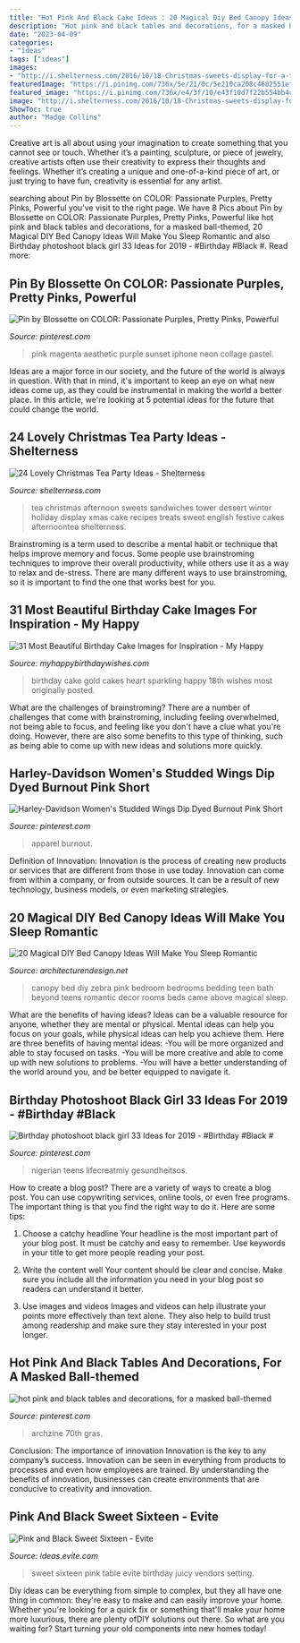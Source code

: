 ```yaml
---
title: "Hot Pink And Black Cake Ideas : 20 Magical Diy Bed Canopy Ideas Will Make You Sleep Romantic"
description: "Hot pink and black tables and decorations, for a masked ball-themed"
date: "2023-04-09"
categories:
- "ideas"
tags: ["ideas"]
images:
- "http://i.shelterness.com/2016/10/18-Christmas-sweets-display-for-a-tea-party.jpg"
featuredImage: "https://i.pinimg.com/736x/5e/21/0c/5e210ca208c4682551ef18eb00d69b14--pink-black-pink-purple.jpg"
featured_image: "https://i.pinimg.com/736x/e4/3f/10/e43f10d7f22b554bb4c02db224260c01.jpg"
image: "http://i.shelterness.com/2016/10/18-Christmas-sweets-display-for-a-tea-party.jpg"
ShowToc: true
author: "Madge Collins"
---
```



Creative art is all about using your imagination to create something that you cannot see or touch. Whether it’s a painting, sculpture, or piece of jewelry, creative artists often use their creativity to express their thoughts and feelings. Whether it’s creating a unique and one-of-a-kind piece of art, or just trying to have fun, creativity is essential for any artist.

	

		
searching about Pin by Blossette on COLOR: Passionate Purples, Pretty Pinks, Powerful you've visit to the right page. We have 8 Pics about Pin by Blossette on COLOR: Passionate Purples, Pretty Pinks, Powerful like hot pink and black tables and decorations, for a masked ball-themed, 20 Magical DIY Bed Canopy Ideas Will Make You Sleep Romantic and also Birthday photoshoot black girl 33 Ideas for 2019 - #Birthday #Black #. Read more:
		
    
## Pin By Blossette On COLOR: Passionate Purples, Pretty Pinks, Powerful

<img loading=lazy src="https://i.pinimg.com/736x/5e/21/0c/5e210ca208c4682551ef18eb00d69b14--pink-black-pink-purple.jpg" onerror="this.onerror=null;this.src='https://tse1.mm.bing.net/th?id=OIP.RvKRLZwvv-cUKwBS-IRWygAAAA&amp;pid=15.1';" alt="Pin by Blossette on COLOR: Passionate Purples, Pretty Pinks, Powerful">

_Source: pinterest.com_

>pink magenta aesthetic purple sunset iphone neon collage pastel. 

	

Ideas are a major force in our society, and the future of the world is always in question. With that in mind, it's important to keep an eye on what new ideas come up, as they could be instrumental in making the world a better place. In this article, we're looking at 5 potential ideas for the future that could change the world.

    
## 24 Lovely Christmas Tea Party Ideas - Shelterness

<img loading=lazy src="http://i.shelterness.com/2016/10/18-Christmas-sweets-display-for-a-tea-party.jpg" onerror="this.onerror=null;this.src='https://tse4.mm.bing.net/th?id=OIP.ckHAPwyqJdwOCWW0lzqThwHaLH&amp;pid=15.1';" alt="24 Lovely Christmas Tea Party Ideas - Shelterness">

_Source: shelterness.com_

>tea christmas afternoon sweets sandwiches tower dessert winter holiday display xmas cake recipes treats sweet english festive cakes afternoontea shelterness. 

	

Brainstroming is a term used to describe a mental habit or technique that helps improve memory and focus. Some people use brainstroming techniques to improve their overall productivity, while others use it as a way to relax and de-stress. There are many different ways to use brainstroming, so it is important to find the one that works best for you.

    
## 31 Most Beautiful Birthday Cake Images For Inspiration - My Happy

<img loading=lazy src="https://www.myhappybirthdaywishes.com/wp-content/uploads/2016/01/gold-black-and-white-sparkling-heart-images-of-birthday-cakes-e1454278010946.jpg" onerror="this.onerror=null;this.src='https://tse4.mm.bing.net/th?id=OIP.qqzBXggMfU7h69TpT_RbhAHaKs&amp;pid=15.1';" alt="31 Most Beautiful Birthday Cake Images for Inspiration - My Happy">

_Source: myhappybirthdaywishes.com_

>birthday cake gold cakes heart sparkling happy 18th wishes most originally posted. 

	

What are the challenges of brainstroming?
There are a number of challenges that come with brainstroming, including feeling overwhelmed, not being able to focus, and feeling like you don't have a clue what you're doing. However, there are also some benefits to this type of thinking, such as being able to come up with new ideas and solutions more quickly.

    
## Harley-Davidson Women&#039;s Studded Wings Dip Dyed Burnout Pink Short

<img loading=lazy src="https://i.pinimg.com/736x/c5/03/6d/c5036d9415ceddbce2663607c0529833--harley-t-shirts-pink-shorts.jpg" onerror="this.onerror=null;this.src='https://tse1.mm.bing.net/th?id=OIP.HSwk0UfjUV7qYXKTnvVH7AHaLT&amp;pid=15.1';" alt="Harley-Davidson Women&#039;s Studded Wings Dip Dyed Burnout Pink Short">

_Source: pinterest.com_

>apparel burnout. 

	

Definition of Innovation:
Innovation is the process of creating new products or services that are different from those in use today. Innovation can come from within a company, or from outside sources. It can be a result of new technology, business models, or even marketing strategies.

    
## 20 Magical DIY Bed Canopy Ideas Will Make You Sleep Romantic

<img loading=lazy src="http://cdn.architecturendesign.net/wp-content/uploads/2015/07/AD-DIY-Bed-Canopy-18.jpg" onerror="this.onerror=null;this.src='https://tse4.mm.bing.net/th?id=OIP.AKjCfW2kRfPpCNHvgzt2rgHaJ7&amp;pid=15.1';" alt="20 Magical DIY Bed Canopy Ideas Will Make You Sleep Romantic">

_Source: architecturendesign.net_

>canopy bed diy zebra pink bedroom bedrooms bedding teen bath beyond teens romantic decor rooms beds came above magical sleep. 

	

What are the benefits of having ideas?
Ideas can be a valuable resource for anyone, whether they are mental or physical. Mental ideas can help you focus on your goals, while physical ideas can help you achieve them. Here are three benefits of having mental ideas: 
-You will be more organized and able to stay focused on tasks. 
-You will be more creative and able to come up with new solutions to problems. 
-You will have a better understanding of the world around you, and be better equipped to navigate it.

    
## Birthday Photoshoot Black Girl 33 Ideas For 2019 - #Birthday #Black #

<img loading=lazy src="https://i.pinimg.com/736x/e4/3f/10/e43f10d7f22b554bb4c02db224260c01.jpg" onerror="this.onerror=null;this.src='https://tse3.mm.bing.net/th?id=OIP.qu0jrAqFsjnmmmdq5B8-QAAAAA&amp;pid=15.1';" alt="Birthday photoshoot black girl 33 Ideas for 2019 - #Birthday #Black #">

_Source: pinterest.com_

>nigerian teens lifecreatmiy gesundheitsos. 

	

How to create a blog post?
There are a variety of ways to create a blog post. You can use copywriting services, online tools, or even free programs. The important thing is that you find the right way to do it. Here are some tips:
1. Choose a catchy headline
Your headline is the most important part of your blog post. It must be catchy and easy to remember. Use keywords in your title to get more people reading your post.

2. Write the content well
Your content should be clear and concise. Make sure you include all the information you need in your blog post so readers can understand it better.

3. Use images and videos
Images and videos can help illustrate your points more effectively than text alone. They also help to build trust among readership and make sure they stay interested in your post longer.


    
## Hot Pink And Black Tables And Decorations, For A Masked Ball-themed

<img loading=lazy src="https://i.pinimg.com/736x/f1/24/1c/f1241cec00d9f1bc3710f958d7fc5e2f.jpg" onerror="this.onerror=null;this.src='https://tse2.mm.bing.net/th?id=OIP.wmlQJJEqgipKTUwq8TYa9wHaJ3&amp;pid=15.1';" alt="hot pink and black tables and decorations, for a masked ball-themed">

_Source: pinterest.com_

>archzine 70th gras. 

	

Conclusion: The importance of innovation
Innovation is the key to any company’s success. Innovation can be seen in everything from products to processes and even how employees are trained. By understanding the benefits of innovation, businesses can create environments that are conducive to creativity and innovation.

    
## Pink And Black Sweet Sixteen - Evite

<img loading=lazy src="http://ideas.evite.com/media/sweet-and-juicy-birthday-setting-the-mood-table-595.jpg" onerror="this.onerror=null;this.src='https://tse4.mm.bing.net/th?id=OIP.YMm1MfBHGmeJiGSKOABWZgHaJ9&amp;pid=15.1';" alt="Pink and Black Sweet Sixteen - Evite">

_Source: ideas.evite.com_

>sweet sixteen pink table evite birthday juicy vendors setting. 

	

Diy ideas can be everything from simple to complex, but they all have one thing in common: they're easy to make and can easily improve your home. Whether you're looking for a quick fix or something that'll make your home more luxurious, there are plenty ofDIY solutions out there. So what are you waiting for? Start turning your old components into new homes today!


